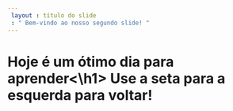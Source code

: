 ```yaml
---
 layout : título do slide
 : " Bem-vindo ao nosso segundo slide! "
---
```

<h1> Hoje é um ótimo dia para aprender<\h1>
Use a seta para a esquerda para voltar!
